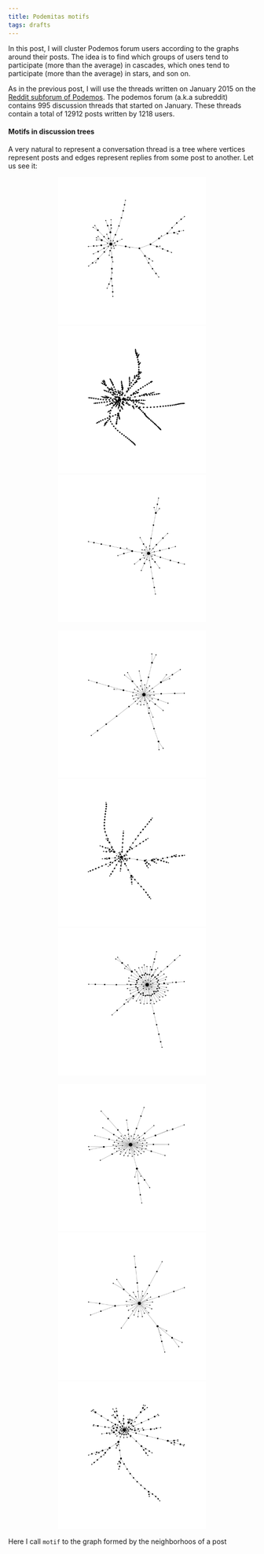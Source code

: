 ```yaml
---
title: Podemitas motifs
tags: drafts
---
```


In this post, I will cluster Podemos forum users  according to the graphs around their posts. The idea is to find which groups of users tend to participate (more than the average) in cascades, which ones tend to participate (more than the average) in stars, and son on.
 
As in the previous post, I will use the threads written on January 2015 on the [Reddit subforum of Podemos](https://www.reddit.com/r/podemos). The podemos forum (a.k.a subreddit) contains 995 discussion threads that started on January. These threads contain a total of 12912 posts written by 1218 users.

#### Motifs in discussion trees

A very natural to represent a conversation thread is a tree where vertices represent posts and edges represent replies from some post to another. Let us see it:


<p align="center">
<img src="../images/2015-01-15-tree1.png" width="300px">
<img src="../images/2015-01-15-tree2.png" width="300px">
<img src="../images/2015-01-15-tree3.png" width="300px">
</p>
<p align="center">
<img src="../images/2015-01-15-tree4.png" width="300px">
<img src="../images/2015-01-15-tree5.png" width="300px">
<img src="../images/2015-01-15-tree6.png" width="300px">
</p>
<p align="center">
<img src="../images/2015-01-15-tree7.png" width="300px">
<img src="../images/2015-01-15-tree8.png" width="300px">
<img src="../images/2015-01-15-tree9.png" width="300px">
</p>


Here I call `motif` to the graph formed by the neighborhoos of a post


